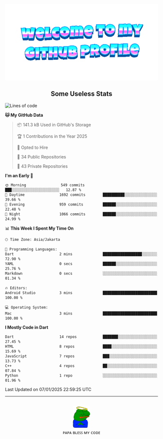 <div align="center">
	<img src="https://raw.githubusercontent.com/deogw/deogw/main/assets/welkom.gif" alt="welkom to my github profile">
	<br>
</div>
<h2 style="text-align:center">Some Useless Stats</h3>

<!--START_SECTION:waka-->
![Lines of code](https://img.shields.io/badge/From%20Hello%20World%20I%27ve%20Written-11.6%20million%20lines%20of%20code-blue)

**🐱 My GitHub Data** 

> 📦 141.3 kB Used in GitHub's Storage 
 > 
> 🏆 1 Contributions in the Year 2025
 > 
> 💼 Opted to Hire
 > 
> 📜 34 Public Repositories 
 > 
> 🔑 43 Private Repositories 
 > 
**I'm an Early 🐤** 

```text
🌞 Morning                549 commits         ███░░░░░░░░░░░░░░░░░░░░░░   12.87 % 
🌆 Daytime                1692 commits        ██████████░░░░░░░░░░░░░░░   39.66 % 
🌃 Evening                959 commits         ██████░░░░░░░░░░░░░░░░░░░   22.48 % 
🌙 Night                  1066 commits        ██████░░░░░░░░░░░░░░░░░░░   24.99 % 
```


📊 **This Week I Spent My Time On** 

```text
🕑︎ Time Zone: Asia/Jakarta

💬 Programming Languages: 
Dart                     2 mins              ██████████████████░░░░░░░   72.90 % 
YAML                     0 secs              ██████░░░░░░░░░░░░░░░░░░░   25.76 % 
Markdown                 0 secs              ░░░░░░░░░░░░░░░░░░░░░░░░░   01.34 % 

🔥 Editors: 
Android Studio           3 mins              █████████████████████████   100.00 % 

💻 Operating System: 
Mac                      3 mins              █████████████████████████   100.00 % 
```

**I Mostly Code in Dart** 

```text
Dart                     14 repos            ███████░░░░░░░░░░░░░░░░░░   27.45 % 
HTML                     8 repos             ████░░░░░░░░░░░░░░░░░░░░░   15.69 % 
JavaScript               7 repos             ███░░░░░░░░░░░░░░░░░░░░░░   13.73 % 
C++                      4 repos             ██░░░░░░░░░░░░░░░░░░░░░░░   07.84 % 
Python                   1 repo              ░░░░░░░░░░░░░░░░░░░░░░░░░   01.96 % 
```




 Last Updated on 07/01/2025 22:59:25 UTC
<!--END_SECTION:waka-->
---
<div align="center">
    <br>
    <a href="https://bit.ly/3A2g5zU">
        <img src="https://raw.githubusercontent.com/deogw/deogw/main/assets/papabless.png"
            alt="welkom to my github profile" height="75px">
    </a>
    <br>
ᴘᴀᴘᴀ ʙʟᴇꜱꜱ ᴍʏ ᴄᴏᴅᴇ
</div>
